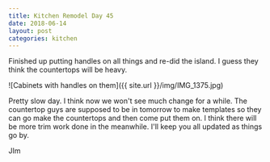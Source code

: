 ```yaml
---
title: Kitchen Remodel Day 45
date: 2018-06-14
layout: post
categories: kitchen
---
```


Finished up putting handles on all things and re-did the island. I guess they think the countertops will be heavy. 

![Cabinets with handles on them]({{ site.url }}/img/IMG_1375.jpg)

Pretty slow day. I think now we won't see much change for a while. The countertop guys are supposed to be in tomorrow to make templates so they can go make the countertops and then come put them on. I think there will be more trim work done in the meanwhile. I'll keep you all updated as things go by. 

JIm

